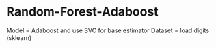 # Random-Forest-Adaboost

Model = Adaboost and use SVC for base estimator
Dataset = load digits (sklearn)
